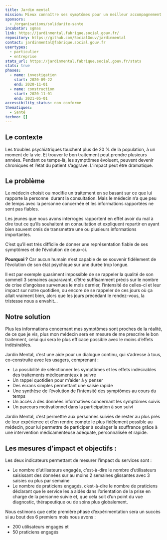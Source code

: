 ```yaml
---
title: Jardin mental
mission: Mieux connaître ses symptômes pour un meilleur accompagnement médical
sponsors:
  - /organisations/solidarite-sante
incubator: sgmas
link: https://jardinmental.fabrique.social.gouv.fr/
repository: https://github.com/SocialGouv/jardinmental
contact: jardinmental@fabrique.social.gouv.fr
usertypes:
  - particulier
  - entreprise
stats_url: https://jardinmental.fabrique.social.gouv.fr/stats
stats: true
phases:
  - name: investigation
    start: 2020-09-22
    end: 2020-11-01
  - name: construction
    start: 2020-11-01
    end: 2021-05-01
accessibility_status: non conforme
thematiques:
  - Santé
techno: []
---
```

## Le contexte

Les troubles psychiatriques touchent plus de 20 % de la population, à un moment de la vie. Et trouver le bon traitement peut prendre plusieurs années. Pendant ce temps-là, les symptômes évoluent, peuvent devenir chroniques et l’état du patient s’aggrave. L’impact peut être dramatique. 

## Le problème

Le médecin choisit ou modifie un traitement en se basant sur ce que lui rapporte la personne  durant la consultation. Mais le médecin n’a que peu de temps avec la personne concernée et les informations rapportées ne sont pas fiables. 

Les jeunes que nous avons interrogés rapportent en effet avoir du mal à dire tout ce qu’ils souhaitent en consultation et expliquent repartir en ayant bien souvent omis de transmettre une ou plusieurs informations importantes. 

C’est qu’il est très difficile de donner une représentation fiable de ses symptômes et de l’évolution de ceux-ci. 

**Pourquoi ?** Car aucun humain n’est capable de se souvenir fidèlement de l’évolution de son état psychique sur une durée trop longue. 

Il est par exemple quasiment impossible de se rappeler la qualité de son sommeil 3 semaines auparavant, d’être suffisamment précis sur le nombre de crise d’angoisse survenues le mois dernier, l’intensité de celles-ci et leur impact sur notre quotidien, ou encore de se rappeler de ces jours où ça allait vraiment bien, alors que les jours précédant le rendez-vous, la tristesse nous a envahit…

## Notre solution

Plus les informations concernant mes symptômes sont proches de la réalité, de ce que je vis, plus mon médecin sera en mesure de me prescrire le bon traitement, celui qui sera le plus efficace possible avec le moins d’effets indésirables.

Jardin Mental, c’est une aide pour un dialogue continu, qui s’adresse à tous, co-construite avec les usagers, comprenant :

* La possibilité de sélectionner les symptômes et les effets indésirables des traitements médicamenteux à suivre 
* Un rappel quotidien pour m’aider à y penser
* Des écrans simples permettant une saisie rapide
* Une synthèse de l’évolution de l’intensité des symptômes au cours du temps
* Un accès à des données informatives concernant les symptômes suivis
* Un parcours motivationnel dans la participation à son suivi

Jardin Mental, c’est permettre aux personnes suivies de rester au plus près de leur expérience et d’en rendre compte le plus fidèlement possible au médecin, pour lui permettre de participer à soulager la souffrance grâce à une intervention médicamenteuse adéquate, personnalisée et rapide.

## Les mesures d’impact et objectifs :

Les deux indicateurs permettant de mesurer l’impact du services sont : 

* Le nombre d’utilisateurs engagés, c’est-à-dire le nombre d’utilisateurs saisissant des données sur au moins 2 semaines glissantes avec 3 saisies ou plus par semaine
* Le nombre de praticiens engagés, c’est-à-dire le nombre de praticiens déclarant que le service les a aidés dans l’orientation de la prise en charge de la personne suivie et, que cela soit d’un point du vue diagnostic, thérapeutique ou de soins plus globalement. 

Nous estimons que cette première phase d’expérimentation sera un succès si au bout des 6 premiers mois nous avons : 

* 200 utilisateurs engagés et
* 50 praticiens engagés
